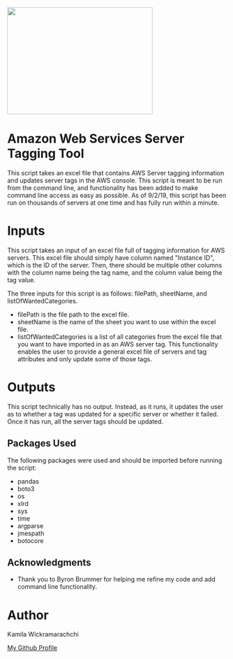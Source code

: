 <img src="https://assets.pcmag.com/media/images/514204-amazon-web-services-logo.jpg?width=333&height=245" width="333" height="245">

# Amazon Web Services Server Tagging Tool

This script takes an excel file that contains AWS Server tagging information and updates server tags in the AWS console. This script is meant to be run from the command line, and functionality has been added to make command line access as easy as possible. As of 9/2/19, this script has been run on thousands of servers at one time and has fully run within a minute.

# Inputs

This script takes an input of an excel file full of tagging information for AWS servers. This excel file should simply have column named "Instance ID", which is the ID of the server. Then, there should be multiple other columns with the column name being the tag name, and the column value being the tag value.

The three inputs for this script is as follows: filePath, sheetName, and listOfWantedCategories. 

* filePath is the file path to the excel file. 
* sheetName is the name of the sheet you want to use within the excel file. 
* listOfWantedCategories is a list of all categories from the excel file that you want to have imported in as an AWS server tag. This functionality enables the user to provide a general excel file of servers and tag attributes and only update some of those tags.
  
# Outputs  
   
This script technically has no output. Instead, as it runs, it updates the user as to whether a tag was updated for a specific server or whether it failed. Once it has run, all the server tags should be updated.

## Packages Used

The following packages were used and should be imported before running the script:

* pandas
* boto3
* os
* xlrd
* sys
* time
* argparse
* jmespath
* botocore

## Acknowledgments

* Thank you to Byron Brummer for helping me refine my code and add command line functionality.

# Author

Kamila Wickramarachchi 

[My Github Profile](https://github.com/lakith7)
